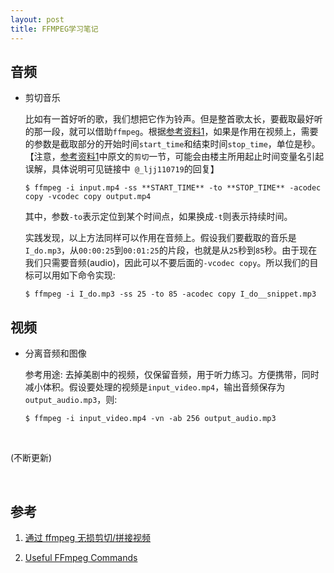 ```yaml
---
layout: post
title: FFMPEG学习笔记
---
```



##	音频

*	剪切音乐

	比如有一首好听的歌，我们想把它作为铃声。但是整首歌太长，要截取最好听的那一段，就可以借助`ffmpeg`。根据[参考资料1](https://segmentfault.com/a/1190000000414341)，如果是作用在视频上，需要的参数是截取部分的开始时间`start_time`和结束时间`stop_time`，单位是秒。【注意，[参考资料1](https://segmentfault.com/a/1190000000414341)中原文的`剪切`一节，可能会由楼主所用起止时间变量名引起误解，具体说明可见链接中` @_ljj110719`的回复】
	
	```
	$ ffmpeg -i input.mp4 -ss **START_TIME** -to **STOP_TIME** -acodec copy -vcodec copy output.mp4
	```
	
	其中，参数`-to`表示定位到某个时间点，如果换成`-t`则表示持续时间。
	
	实践发现，以上方法同样可以作用在音频上。假设我们要截取的音乐是`I_do.mp3`，从`00:00:25`到`00:01:25`的片段，也就是从`25`秒到`85`秒。由于现在我们只需要音频(audio)，因此可以不要后面的`-vcodec copy`。所以我们的目标可以用如下命令实现:

	```
	$ ffmpeg -i I_do.mp3 -ss 25 -to 85 -acodec copy I_do__snippet.mp3
	```

##	视频

*	分离音频和图像

	参考用途: 去掉美剧中的视频，仅保留音频，用于听力练习。方便携带，同时减小体积。假设要处理的视频是`input_video.mp4`，输出音频保存为`output_audio.mp3`，则: 
	
	```
	$ ffmpeg -i input_video.mp4 -vn -ab 256 output_audio.mp3
	```
	
<br/>
	
(不断更新)

<br/>

##	参考

1.	[通过 ffmpeg 无损剪切/拼接视频](https://segmentfault.com/a/1190000000414341)

2.	[Useful FFmpeg Commands](http://www.labnol.org/internet/useful-ffmpeg-commands/28490/)